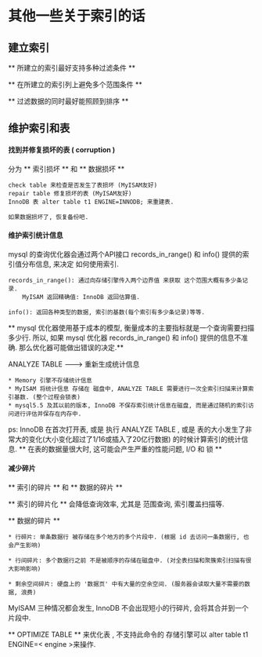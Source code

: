 # 其他一些关于索引的话

## 建立索引

** 所建立的索引最好支持多种过滤条件 **

** 在所建立的索引列上避免多个范围条件 **

** 过滤数据的同时最好能照顾到排序 **


## 维护索引和表


#### 找到并修复损坏的表 ( corruption )
分为 ** 索引损坏 **  和 ** 数据损坏 **

    check table 来检查是否发生了表损坏 (MyISAM友好)
    repair table 修复损坏的表 (MyISAM友好)
    InnoDB 表 alter table t1 ENGINE=INNODB; 来重建表.
        
    如果数据损坏了, 恢复备份吧.

#### 维护索引统计信息
mysql 的查询优化器会通过两个API接口 records_in_range() 和 info() 提供的索引值分布信息, 来决定
如何使用索引.

    records_in_range(): 通过向存储引擎传入两个边界值 来获取 这个范围大概有多少条记录.
        MyISAM 返回精确值: InnoDB 返回估算值.
        
    info(): 返回各种类型的数据, 索引的基数(每个索引有多少条记录)等等.


** mysql 优化器使用基于成本的模型, 衡量成本的主要指标就是一个查询需要扫描多少行. 所以, 如果 mysql 优化器 records_in_range() 和 info() 提供的信息不准确. 那么优化器可能做出错误的决定.**

ANALYZE TABLE ---> 重新生成统计信息

    * Memory 引擎不存储统计信息
    * MyISAM 将统计信息 存储在 磁盘中, ANALYZE TABLE 需要进行一次全索引扫描来计算索引基数. (整个过程会锁表)
    * mysql5.5 及其以前的版本, InnoDB 不保存索引统计信息在磁盘, 而是通过随机的索引访问进行评估并保存在内存中.
    
ps: InnoDB 在首次打开表, 或是 执行 ANALYZE TABLE , 或是 表的大小发生了非常大的变化(大小变化超过了1/16或插入了20亿行数据) 的时候计算索引的统计信息. ** 在表的数据量很大时, 这可能会产生严重的性能问题, I/O 和 锁 **


#### 减少碎片


** 索引的碎片 ** 和 ** 数据的碎片 **


** 索引的碎片化 ** 会降低查询效率, 尤其是 范围查询, 索引覆盖扫描等.


** 数据的碎片 **
    
    * 行碎片: 单条数据行 被存储在多个地方的多个片段中. (根据 id 去访问一条数据行, 也会产生影响)
    
    * 行间碎片: 多个数据行之前 不是被顺序的存储在磁盘中. (对全表扫描和聚簇索引扫描有很大影响影响)
    
    * 剩余空间碎片: 硬盘上的 '数据页' 中有大量的空余空间. (服务器会读取大量不需要的数据, 浪费)


MyISAM 三种情况都会发生, InnoDB 不会出现短小的行碎片, 会将其合并到一个片段中.
    
** OPTIMIZE TABLE ** 来优化表 ,  不支持此命令的 存储引擎可以 alter table t1 ENGINE=< engine >来操作.